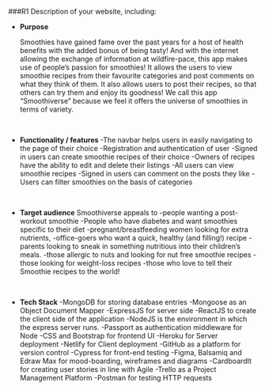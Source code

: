 ###R1 Description of your website, including:
- **Purpose**

  Smoothies have gained fame over the past years for a host of health benefits with the added bonus of being tasty!  And with the internet allowing the exchange of information at wildfire-pace, this app makes use of people’s passion for smoothies! It allows the users to view smoothie recipes from their favourite categories and post comments on what they think of them. It also allows users to post their recipes, so that others can try them and enjoy its goodness! We call this app “Smoothiverse” because we feel it offers the universe of smoothies in terms of variety.

<br>

- **Functionality / features**
 -The navbar helps users in easily navigating to the page of their choice
 -Registration and authentication of user
 -Signed in users can create smoothie recipes of their choice
 -Owners of recipes have the ability to edit and delete their listings
 -All users can view smoothie recipes
 -Signed in users can comment on the posts they like
 -Users can filter smoothies on the basis of categories

<br>

- **Target audience**
Smoothiverse appeals to 
-people wanting a post-workout smoothie
-People who have diabetes and want smoothies specific to their diet
-pregnant/breastfeeding women looking for extra nutrients,
-office-goers who want a quick, healthy (and filling!) recipe 
-parents looking to sneak in something nutritious into their children’s meals. 
-those allergic to nuts and looking for nut free smoothie recipes
-those looking for weight-loss recipes
-those who love to tell their Smoothie recipes to the world!

<br>

- **Tech Stack**
 -MongoDB for storing database entries
 -Mongoose as an Object Document Mapper
 -ExpressJS for server side
 -ReactJS to create the client side of the application
 -NodeJS is the environment in which the express server runs.
 -Passport as authentication middleware for Node
 -CSS and Bootstrap for frontend UI
 -Heroku for Server deployment 
 -Netlify for Client deployment
 -GitHub as a platform for version control 
 -Cypress for front-end testing
 -Figma, Balsamiq and Edraw Max for mood-boarding, wireframes and diagrams
 -CardboardIt for creating user stories in line with Agile
 -Trello as a Project Management Platform
 -Postman for testing HTTP requests
  

